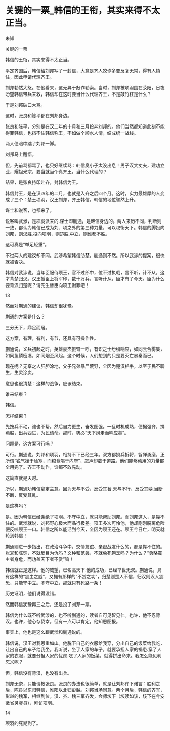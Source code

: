 # 关键的一票_韩信的王衔，其实来得不太正当。

未知

关键的一票

韩信的王衔，其实来得不太正当。

平定齐国后，韩信给刘邦写了一封信，大意是齐人狡诈多变反复无常，得有人镇住，因此申请代理齐王。

刘邦勃然大怒。在他看来，这无异于敲诈勒索。当时，刘邦被项羽围在荥阳，日夜盼望韩信带兵来救，韩信却在这时要当什么代理齐王，不是敲竹杠是什么？

于是刘邦破口大骂。

这时，张良和陈平都在刘邦身边。

张良和陈平，分别是在汉二年的十月和三月投奔刘邦的。他们当然都知道此刻不能得罪韩信，也挡不住韩信称王，不如做个顺水人情，结成统一战线。

两人便暗中踹了刘邦一脚。

刘邦马上醒悟。

但，先前骂都骂了，也只好继续骂：韩信臭小子太没出息！男子汉大丈夫，建功立业，耀祖光宗，要当就当个真齐王，当什么代理的？

结果，是张良持印赴齐，封韩信为王。

韩信封王，是在汉四年的二月，也就是入齐之后四个月。这时，实力最雄厚的人变成了三个：楚王项羽，汉王刘邦，齐王韩信。韩信的地位骤然上升。

谋士和说客，也都来了。

说客叫武涉，是项羽派来的.谋士即蒯通，是韩信身边的。两人来历不同，判断则一致，都认为韩信已成为刘、项之外的第三种力量，可以权衡天下。韩信的脚投向刘邦，则汉胜.投向项羽，则楚胜.中立，则谁都不胜。

这可真是“举足轻重”。

不过两人的建议却不同。武涉希望韩信助楚，蒯通则不然。所以武涉的提案，很快就被否决。

韩信对武涉说，当年臣服侍项王，官不过郎中，位不过执戟，言不听，计不从，这才背楚归汉。汉王授臣上将军印，数十万兵，言听计从，臣才有了今天。臣为什么要背汉归楚呢？请先生替臣向项王谢罪吧！

13

然而对蒯通的建议，韩信却很犹豫。

蒯通的方案是什么？

三分天下，鼎足而居。

这方案，有理，有利，有节，还具有可操作性。

蒯通说，义兵初起之时，英雄豪杰振臂一呼，有识之士纷纷响应，如同云合雾集，如同鱼鳞密凑，如同烟至风起。这个时候，人们想到的只是要灭亡暴秦而已。

现在呢？无辜之人肝胆涂地，父子兄弟暴尸荒野，全因为楚汉相争，以至于民不聊生，生灵涂炭。

意思也很清楚：这样的战争，应该结束。

谁来结束？

韩信。

怎样结束？

先按兵不动，谁也不帮。然后自力更生，奋发图强。一旦时机成熟，便据强齐，携燕赵，出兵西进，为民请命。那时，势必“天下风走而响应矣”。

问题是，这方案可行吗？

可行。蒯通说，刘邦和项羽，相持不下已经三年。双方都损兵折将，智殚勇磨，正所谓“锐气挫于险塞，而粮食竭于内府”，怨声却载于道路。他们能够动用的力量都全用完了。齐王不动作，谁都不敢先动。

这简直就是天时。

所以，蒯通劝韩信拿定主意。因为天与不受，反受其咎.天与不行，反受其殃.当断不断，反受其乱。

是这样吗？

是。因为韩信已经谢绝了项羽。不守中立，就只能帮助刘邦。而刘邦这人，是靠不住的。武涉就说，刘邦野心极大而品行极差。项王多次可怜他，他却刚刚脱离危险便反咬项王一口。韩信之所以能活到今天，全因为项王还在。项王今日亡，明天就轮到韩信！

蒯通则进一步指出，在政治斗争中，交情友谊、亲密战友什么的，都是靠不住的。张耳和陈馀，不就反目为仇吗？文种和范蠡，不就兔死狗烹吗？为什么？“勇略震主者身危，而功盖天下者不赏”嘛！

韩信就正是这样。他的威望，已名高天下.他的成功，已经举世无双。蒯通说，具有这样的“震主之威”，又拥有那样的“不赏之功”，归楚则楚人不信，归汉则汉人震恐，只能守中立。不守中立，那就只有死路一条！

历史证明，他们说得没错。

然而韩信犹豫再三之后，还是投了刘邦一票。

韩信为什么既不听武涉的，也不听蒯通的，读者自可见智见仁。也许，他不忍背汉。也许，他心存侥幸。但有一点可以肯定，他知恩图报。

事实上，他也是这么跟武涉和蒯通说的。

韩信说，汉王对我恩重如山。他脱下自己的衣服给我穿，分出自己的饭菜给我吃，让出自己的车子给我坐。我听说，坐了人家的车子，就要承担人家的祸患.穿了人家的衣服，就要分担人家的忧虑.吃了人家的饭菜，就得拼出命来。我怎么能见利忘义呢？

但，韩信没有背汉，也没有出兵。

刘邦无奈，只能请教张良。张良的办法也很简单，就是让刘邦许下诺言：胜利之后，陈县以东归韩信，睢阳以北归彭越。刘邦当场同意。两个月后，韩信的齐军，彭越的魏军，相继到位。汉、齐、魏三军齐发，会师垓下（垓读如该，垓下在今安徽省灵璧县），拜访项羽。

14

项羽的死期到了。
